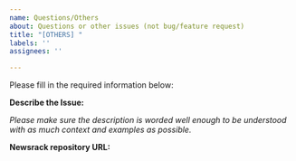 ```yaml
---
name: Questions/Others
about: Questions or other issues (not bug/feature request)
title: "[OTHERS] "
labels: ''
assignees: ''

---
```


Please fill in the required information below:

**Describe the Issue:**

*Please make sure the description is worded well enough to be understood with as much context and examples as possible.*

**Newsrack repository URL:**
